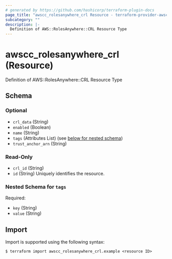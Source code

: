 ```yaml
---
# generated by https://github.com/hashicorp/terraform-plugin-docs
page_title: "awscc_rolesanywhere_crl Resource - terraform-provider-awscc"
subcategory: ""
description: |-
  Definition of AWS::RolesAnywhere::CRL Resource Type
---
```


# awscc_rolesanywhere_crl (Resource)

Definition of AWS::RolesAnywhere::CRL Resource Type



<!-- schema generated by tfplugindocs -->
## Schema

### Optional

- `crl_data` (String)
- `enabled` (Boolean)
- `name` (String)
- `tags` (Attributes List) (see [below for nested schema](#nestedatt--tags))
- `trust_anchor_arn` (String)

### Read-Only

- `crl_id` (String)
- `id` (String) Uniquely identifies the resource.

<a id="nestedatt--tags"></a>
### Nested Schema for `tags`

Required:

- `key` (String)
- `value` (String)

## Import

Import is supported using the following syntax:

```shell
$ terraform import awscc_rolesanywhere_crl.example <resource ID>
```
